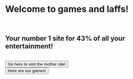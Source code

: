 <html>
<h1>
Welcome to games and laffs!
</h1>
<br>
<h2>Your number 1 site for 43% of all your entertainment!</h2>
<br>
<button onclick="window.location.href = 'https://puzzledude98.github.io';">Go here to visit the mother site!</button>
<br>
<button onclick="window.location.href = 'games';">Here are our games!</button>
</html>
